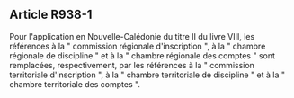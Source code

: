 Article R938-1
----
Pour l'application en Nouvelle-Calédonie du titre II du livre VIII, les
références à la " commission régionale d'inscription ", à la " chambre régionale
de discipline " et à la " chambre régionale des comptes " sont remplacées,
respectivement, par les références à la " commission territoriale d'inscription
", à la " chambre territoriale de discipline " et à la " chambre territoriale
des comptes ".
